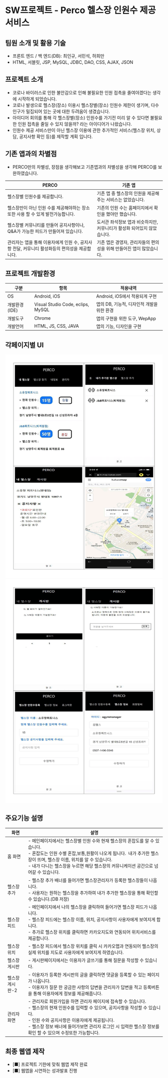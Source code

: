 # SW프로젝트 - Perco 헬스장 인원수 제공 서비스

## 팀원 소개 및 활용 기술

 - 프론트 엔드 / 백 엔드(DB): 최인규, 서민석, 허희만
 - HTML, 서블릿, JSP, MySQL, JDBC, DAO, CSS, AJAX, JSON


## 프로젝트 소개

- 코로나 바이러스로 인한 불안감으로 인해 불필요한 인원 접촉을 줄여야겠다는 생각에 시작하게 되었습니다.
- 코로나 발생으로 헬스장(장소) 이용시 헬스장별(장소) 인원수 제한이 생기며, 다수 인구가 밀집되어 있는 곳에 대한 두려움이 생겼습니다.
- 아이디어 회의를 통해 각 헬스장별(장소) 인원수를 가기전 미리 알 수 있다면 불필요한 인원 접촉을 줄일 수 있지 않을까? 라는 아이디어가 나왔습니다.
- 인원수 제공 서비스만이 아닌 헬스장 이용에 관한 추가적인 서비스(헬스장 위치, 상담, 공지사항 확인 등)를 제작할 계획 입니다.

## 기존 앱과의 차별점

- PERCO만의 차별성, 장점을 생각해보고 기존앱과의 차별성을 생각해 PERCO를 보완하였습니다.

|PERCO|기존 앱|
|-|-|
|헬스장별 인원수를 제공합니다.|기존 앱 중 헬스장의 인원을 제공해주는 서비스는 없었습니다.|
|헬스장만이 아닌 인원 수를 제공해야하는 장소 또한 사용 할 수 있게 발전가능합니다.|기존의 인원 수는 홈페이지에서 확인을 했야만 했습니다.|
|헬스장별 커뮤니티를 만들어 공지사항이나, Q&A가 가능한 피드가 만들어져 있습니다.|도서관 좌석정보 앱과 비슷하지만, 커뮤니티가 활성화 되어있지 않았습니다.|
|관리자는 앱을 통해 이용자에게 인원 수, 공지사항 전달, 커뮤니티 활성화등의 편의성을 제공합니다.|기존 앱은 경영자, 관리자들의 편의성을 위해 만들어진 앱이 많았습니다.|

## 프로젝트 개발환경
|구분|항목|적용내역|
|-|-|-|
|OS|Android, iOS|Android, iOS에서 적용되게 구현|
|개발환경(IDE)|Visual Studio Code, eclips, MySQL|앱의 DB, 기능적, 디자인적 개발을 위한 환경|
|개발도구|Chrome|앱의 구현을 위한 도구, WepApp|
|개발언어|HTML, JS, CSS, JAVA|앱의 기능, 디자인을 구현|

## 각페이지별 UI

![Page_UI-1](pre/prototypeUI/Page_UI-1.png)
![Page_UI-2](pre/prototypeUI/Page_UI-2.png)

## 주요기능 설명
|    화면    |    설명    |
|-|-|
|홈 화면|- 메인페이지에서는 헬스장별 인원 수와 현재 헬스장의 혼잡도를 알 수 있습니다. </br>- 혼잡도는 인원 수별 혼잡,보통,원활이 나오게 됩니다.  내가 추가한 헬스장이 뜨며, 헬스장 이름, 위치를 알 수 있습니다. </br>- 내가 다니는 헬스장을 누르면 해당 헬스장의 커뮤니케이션 공간으로 넘어갈 수 있습니다.|
|헬스장 추가|- 헬스장 추가 배너를 들어가면 헬스장관리자가 등록한 헬스장들이 나옵니다. </br>- 사용자는 원하는 헬스장을 추가하여 내가 추가한 헬스장을 통해 확인할 수 있습니다.(DB 저장)|
|헬스장 피드|- 메인페이지에서 나의 헬스장을 클릭하여 들어가면 헬스장 피드가 나옵니다. </br>- 헬스장 피드에는 헬스장 이름, 위치, 공지사항이 사용자에게 보여지게 합니다. </br>- 추가로 헬스장 위치를 클릭하면 카카오지도와 연동되어 위치서비스를 제공합니다.|
|헬스장 위치|- 헬스장 피드에서 헬스장 위치를 클릭 시 카카오맵과 연동되어 헬스장의 실제 위치를 지도로 사용자에게 보여지게 하였습니다.|
|헬스장</br>게시판|- 게시판페이지에서는 이용자가 글쓰기를 통해 질문을 작성할 수 있습니다.|
|헬스장</br>게시판-2|- 이용자가 등록한 게시판의 글을 클릭하면 댓글을 등록할 수 있는 페이지가 나옵니다. </br>- 이용자가 질문 한 궁금한 사항의 답변을 관리자가 답변을 적고 등록버튼을 통해 이용자에게 정보를 제공해줍니다.|
|관리자 화면|- 관리자로 회원가입을 하면 관리자 페이지에 접속할 수 있습니다. </br>- 헬스장의 현재 인원수를 입력할 수 있으며, 공지사항을 작성할 수 있습니다. </br>- 인원 수와 공지사항은 이용자에게 제공됩니다. </br>- 헬스장 정보 배너에 들어가보면 관리자 로그인 시 입력한 헬스장 정보를 확인 할 수 있으며 수정또한 가능합니다.|


## 최종 웹앱 제작
- [■] 프로젝트 기한에 맞춰 웹앱 제작 완료
- [■] 웹앱을 시연하는 성과발표 진행
